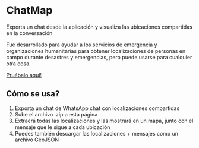 # ChatMap

Exporta un chat desde la aplicación y visualiza las ubicaciones compartidas en la conversación

Fue desarrollado para ayudar a los servicios de emergencia y organizaciones humanitarias para obtener
localizaciones de personas en campo durante desastres y emergencias, pero puede usarse para
cualquier otra cosa.

[Pruébalo aquí!](https://chatmap.hotosm.org)

## Cómo se usa?

1. Exporta un chat de WhatsApp chat con localizaciones compartidas
2. Sube el archivo .zip a esta página
3. Extraerá todas las localizaciones y las mostrará en un mapa, junto con el mensaje que le sigue a cada ubicación
4. Puedes también descargar las localizaciones + mensajes como un archivo GeoJSON


